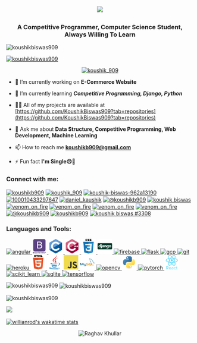 <!--<h1 align="center">Hi 👋, I'm Koushik Biswas | Popularly Known as venom_on_fire</h1>-->

<h1 align="center">
  <a href="https://git.io/typing-svg">
    <img src="https://readme-typing-svg.herokuapp.com/?lines=Hi+👋;I'm+Koushik+Biswas;Popularly+known+as;venom_on_fire;Nice+to+meet+you!&center=true&size=30">
  </a>
</h1>

<h3 align="center">A Competitive Programmer, Computer Science Student, Always Willing To Learn</h3>

<p align="left"> <img src="https://komarev.com/ghpvc/?username=koushikbiswas909&label=Profile%20views&color=brightgreen&style=plastic" alt="koushikbiswas909" height="35" width="150"  /> </p>

<p align="left"> <a href="https://github.com/ryo-ma/github-profile-trophy"><img src="https://github-profile-trophy.vercel.app/?username=koushikbiswas909" alt="koushikbiswas909" /></a> </p>

<p align="middle"> <a href="https://twitter.com/koushik_909" target="blank"><img src="https://img.shields.io/twitter/follow/koushik_909?logo=twitter&style=for-the-badge" alt="koushik_909" /></a> </p>

- 🔭 I’m currently working on **E-Commerce Website**

- 🌱 I’m currently learning ***Competitive Programming, Django, Python***

- 👨‍💻 All of my projects are available at [https://github.com/KoushikBiswas909?tab=repositories](https://github.com/KoushikBiswas909?tab=repositories)

- 💬 Ask me about **Data Structure, Competitive Programming, Web Development, Machine Learning**

- 📫 How to reach me **koushikb909@gmail.com**

- ⚡ Fun fact **I'm Single😢🤗**

<h3 align="left">Connect with me:</h3>
<p align="left">
<a href="https://dev.to/koushikb909" target="blank"><img align="center" src="https://cdn.jsdelivr.net/npm/simple-icons@3.0.1/icons/dev-dot-to.svg" alt="koushikb909" height="30" width="40" /></a>
<a href="https://twitter.com/koushik_909" target="blank"><img align="center" src="https://raw.githubusercontent.com/rahuldkjain/github-profile-readme-generator/master/src/images/icons/Social/twitter.svg" alt="koushik_909" height="30" width="40" /></a>
<a href="https://linkedin.com/in/koushik-biswas-962a13190" target="blank"><img align="center" src="https://raw.githubusercontent.com/rahuldkjain/github-profile-readme-generator/master/src/images/icons/Social/linked-in-alt.svg" alt="koushik-biswas-962a13190" height="30" width="40" /></a>
<a href="https://fb.com/100010433297647" target="blank"><img align="center" src="https://raw.githubusercontent.com/rahuldkjain/github-profile-readme-generator/master/src/images/icons/Social/facebook.svg" alt="100010433297647" height="30" width="40" /></a>
<a href="https://instagram.com/daniel_kaushik" target="blank"><img align="center" src="https://raw.githubusercontent.com/rahuldkjain/github-profile-readme-generator/master/src/images/icons/Social/instagram.svg" alt="daniel_kaushik" height="30" width="40" /></a>
<a href="https://medium.com/@koushikb909" target="blank"><img align="center" src="https://raw.githubusercontent.com/rahuldkjain/github-profile-readme-generator/master/src/images/icons/Social/medium.svg" alt="@koushikb909" height="30" width="40" /></a>
<a href="https://www.youtube.com/c/koushik biswas" target="blank"><img align="center" src="https://raw.githubusercontent.com/rahuldkjain/github-profile-readme-generator/master/src/images/icons/Social/youtube.svg" alt="koushik biswas" height="30" width="40" /></a>
<a href="https://www.codechef.com/users/venom_on_fire" target="blank"><img align="center" src="https://cdn.jsdelivr.net/npm/simple-icons@3.1.0/icons/codechef.svg" alt="venom_on_fire" height="30" width="40" /></a>
<a href="https://www.hackerrank.com/venom_on_fire" target="blank"><img align="center" src="https://raw.githubusercontent.com/rahuldkjain/github-profile-readme-generator/master/src/images/icons/Social/hackerrank.svg" alt="venom_on_fire" height="30" width="40" /></a>
<a href="https://codeforces.com/profile/venom_on_fire" target="blank"><img align="center" src="https://cdn.jsdelivr.net/npm/simple-icons@3.0.1/icons/codeforces.svg" alt="venom_on_fire" height="30" width="40" /></a>
<a href="https://www.leetcode.com/venom_on_fire" target="blank"><img align="center" src="https://raw.githubusercontent.com/rahuldkjain/github-profile-readme-generator/master/src/images/icons/Social/leet-code.svg" alt="venom_on_fire" height="30" width="40" /></a>
<a href="https://www.hackerearth.com/@koushikb909" target="blank"><img align="center" src="https://raw.githubusercontent.com/rahuldkjain/github-profile-readme-generator/master/src/images/icons/Social/hackerearth.svg" alt="@koushikb909" height="30" width="40" /></a>
<a href="https://auth.geeksforgeeks.org/user/koushikb909" target="blank"><img align="center" src="https://raw.githubusercontent.com/rahuldkjain/github-profile-readme-generator/master/src/images/icons/Social/geeks-for-geeks.svg" alt="koushikb909" height="30" width="40" /></a>
<a href="https://discord.gg/koushik biswas #3308" target="blank"><img align="center" src="https://raw.githubusercontent.com/rahuldkjain/github-profile-readme-generator/master/src/images/icons/Social/discord.svg" alt="koushik biswas #3308" height="30" width="40" /></a>
</p>

<h3 align="left">Languages and Tools:</h3>
<p align="left"> <a href="https://angular.io" target="_blank"> <img src="https://angular.io/assets/images/logos/angular/angular.svg" alt="angular" width="40" height="40"/> </a> <a href="https://getbootstrap.com" target="_blank"> <img src="https://raw.githubusercontent.com/devicons/devicon/master/icons/bootstrap/bootstrap-plain-wordmark.svg" alt="bootstrap" width="40" height="40"/> </a> <a href="https://www.cprogramming.com/" target="_blank"> <img src="https://raw.githubusercontent.com/devicons/devicon/master/icons/c/c-original.svg" alt="c" width="40" height="40"/> </a> <a href="https://www.w3schools.com/cpp/" target="_blank"> <img src="https://raw.githubusercontent.com/devicons/devicon/master/icons/cplusplus/cplusplus-original.svg" alt="cplusplus" width="40" height="40"/> </a> <a href="https://www.w3schools.com/css/" target="_blank"> <img src="https://raw.githubusercontent.com/devicons/devicon/master/icons/css3/css3-original-wordmark.svg" alt="css3" width="40" height="40"/> </a> <a href="https://www.djangoproject.com/" target="_blank"> <img src="https://raw.githubusercontent.com/devicons/devicon/master/icons/django/django-original.svg" alt="django" width="40" height="40"/> </a> <a href="https://firebase.google.com/" target="_blank"> <img src="https://www.vectorlogo.zone/logos/firebase/firebase-icon.svg" alt="firebase" width="40" height="40"/> </a> <a href="https://flask.palletsprojects.com/" target="_blank"> <img src="https://www.vectorlogo.zone/logos/pocoo_flask/pocoo_flask-icon.svg" alt="flask" width="40" height="40"/> </a> <a href="https://cloud.google.com" target="_blank"> <img src="https://www.vectorlogo.zone/logos/google_cloud/google_cloud-icon.svg" alt="gcp" width="40" height="40"/> </a> <a href="https://git-scm.com/" target="_blank"> <img src="https://www.vectorlogo.zone/logos/git-scm/git-scm-icon.svg" alt="git" width="40" height="40"/> </a> <a href="https://heroku.com" target="_blank"> <img src="https://www.vectorlogo.zone/logos/heroku/heroku-icon.svg" alt="heroku" width="40" height="40"/> </a> <a href="https://www.w3.org/html/" target="_blank"> <img src="https://raw.githubusercontent.com/devicons/devicon/master/icons/html5/html5-original-wordmark.svg" alt="html5" width="40" height="40"/> </a> <a href="https://www.java.com" target="_blank"> <img src="https://raw.githubusercontent.com/devicons/devicon/master/icons/java/java-original.svg" alt="java" width="40" height="40"/> </a> <a href="https://developer.mozilla.org/en-US/docs/Web/JavaScript" target="_blank"> <img src="https://raw.githubusercontent.com/devicons/devicon/master/icons/javascript/javascript-original.svg" alt="javascript" width="40" height="40"/> </a> <a href="https://www.mysql.com/" target="_blank"> <img src="https://raw.githubusercontent.com/devicons/devicon/master/icons/mysql/mysql-original-wordmark.svg" alt="mysql" width="40" height="40"/> </a> <a href="https://opencv.org/" target="_blank"> <img src="https://www.vectorlogo.zone/logos/opencv/opencv-icon.svg" alt="opencv" width="40" height="40"/> </a> <a href="https://www.python.org" target="_blank"> <img src="https://raw.githubusercontent.com/devicons/devicon/master/icons/python/python-original.svg" alt="python" width="40" height="40"/> </a> <a href="https://pytorch.org/" target="_blank"> <img src="https://www.vectorlogo.zone/logos/pytorch/pytorch-icon.svg" alt="pytorch" width="40" height="40"/> </a> <a href="https://reactjs.org/" target="_blank"> <img src="https://raw.githubusercontent.com/devicons/devicon/master/icons/react/react-original-wordmark.svg" alt="react" width="40" height="40"/> </a> <a href="https://scikit-learn.org/" target="_blank"> <img src="https://upload.wikimedia.org/wikipedia/commons/0/05/Scikit_learn_logo_small.svg" alt="scikit_learn" width="40" height="40"/> </a> <a href="https://www.sqlite.org/" target="_blank"> <img src="https://www.vectorlogo.zone/logos/sqlite/sqlite-icon.svg" alt="sqlite" width="40" height="40"/> </a> <a href="https://www.tensorflow.org" target="_blank"> <img src="https://www.vectorlogo.zone/logos/tensorflow/tensorflow-icon.svg" alt="tensorflow" width="40" height="40"/> </a> </p>

<p><img align="left" src="https://github-readme-stats.vercel.app/api/top-langs?username=koushikbiswas909&theme=merko&show_icons=true&locale=en&layout=compact" alt="koushikbiswas909" /></p>

<p>&nbsp;<img align="center" src="https://github-readme-stats.vercel.app/api?username=koushikbiswas909&theme=highcontrast&show_icons=true&locale=en" alt="koushikbiswas909" /></p>

<p><img align="center" src="https://github-readme-streak-stats.herokuapp.com/?user=koushikbiswas909&theme=radical" alt="koushikbiswas909" /></p>

<img src="https://cp-cards.herokuapp.com?name=Koushik Biswas&codeforces=venom_on_fire&codechef=venom_on_fire"/>


[![willianrod's wakatime stats](https://github-readme-stats.vercel.app/api/wakatime?username=venom_on_fire&theme=chartreuse-dark)](https://github.com/anuraghazra/github-readme-stats)


<div align="center">
<img src="https://github.com/raghavk16/raghavk16/blob/master/connected.gif" alt="Raghav Khullar" width="350" height="200" />
</div>
